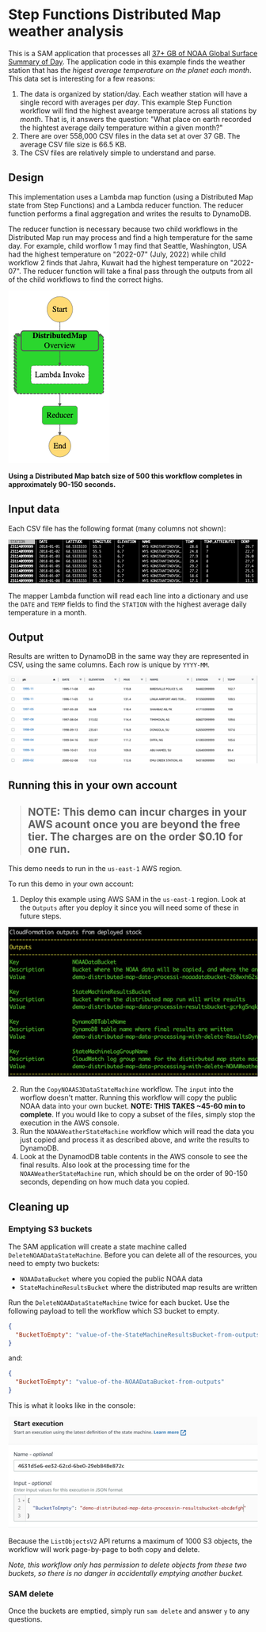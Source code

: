# Step Functions Distributed Map weather analysis

This is a SAM application that processes all
[37+ GB of NOAA Global Surface Summary of Day](https://registry.opendata.aws/noaa-gsod/). The
application code in this example finds the weather station that has _the higest average temperature
on the planet each month_. This data set is interesting for a few reasons:

1. The data is organized by station/day. Each weather station will have a single record with
   averages per _day_. This example Step Function workflow will find the highest avearge temperature
   across all stations by _month_. That is, it answers the question: "What place on earth recorded
   the hightest average daily temperature within a given month?"
2. There are over 558,000 CSV files in the data set at over 37 GB. The average CSV file size is 66.5
   KB.
3. The CSV files are relatively simple to understand and parse.

## Design

This implementation uses a Lambda map function (using a Distributed Map state from Step Functions)
and a Lambda reducer function. The reducer function performs a final aggregation and writes the
results to DynamoDB.

The reducer function is necessary because two child workflows in the Distributed Map run may process
and find a high temperature for the same day. For example, child worflow 1 may find that Seattle,
Washington, USA had the highest temperature on "2022-07" (July, 2022) while child workflow 2 finds
that Jahra, Kuwait had the highest temperature on "2022-07". The reducer function will take a final
pass through the outputs from all of the child workflows to find the correct highs.

![](dmap-state-machine.png)

**Using a Distributed Map batch size of 500 this workflow completes in approximately 90-150 seconds.**

## Input data

Each CSV file has the following format (many columns not shown):

![](noaa-gsod-pds-data.png)

The mapper Lambda function will read each line into a dictionary and use the `DATE` and `TEMP`
fields to find the `STATION` with the highest average daily temperature in a month.

## Output

Results are written to DynamoDB in the same way they are represented in CSV, using the same columns.
Each row is unique by `YYYY-MM`.

![](weather-station-output-in-ddb.png)

## Running this in your own account

> ## NOTE: This demo can incur charges in your AWS acount once you are beyond the free tier. The charges are on the order $0.10 for one run.

This demo needs to run in the `us-east-1` AWS region.

To run this demo in your own account:

1. Deploy this example using AWS SAM in the `us-east-1` region. Look at the `Outputs` after you
   deploy it since you will need some of these in future steps.

![](sam-outputs.png)

2. Run the `CopyNOAAS3DataStateMachine` workflow. The `input` into the worflow doesn't matter.
   Running this workflow will copy the public NOAA data into your own bucket.
   **NOTE: THIS TAKES ~45-60 min to complete**. If you would like to copy a subset of the files, simply
   stop the execution in the AWS console.
3. Run the `NOAAWeatherStateMachine` workflow which will read the data you just copied and process
   it as described above, and write the results to DynamoDB.
4. Look at the DynamodDB table contents in the AWS console to see the final results. Also look at
   the processing time for the `NOAAWeatherStateMachine` run, which should be on the order of 90-150
   seconds, depending on how much data you copied.

## Cleaning up

### Emptying S3 buckets

The SAM application will create a state machine called `DeleteNOAADataStateMachine`. Before you can
delete all of the resources, you need to empty two buckets:

- `NOAADataBucket` where you copied the public NOAA data
- `StateMachineResultsBucket` where the distributed map results are written

Run the `DeleteNOAADataStateMachine` twice for each bucket. Use the following payload to tell the
workflow which S3 bucket to empty.

```json
{
  "BucketToEmpty": "value-of-the-StateMachineResultsBucket-from-outputs"
}
```

and:

```json
{
  "BucketToEmpty": "value-of-the-NOAADataBucket-from-outputs"
}
```

This is what it looks like in the console:

![Input to empty a bucket using the DeleteNOAADataStateMachine workflow](empty-buckets-workflow.png)

Because the `ListObjectsV2` API returns a maximum of 1000 S3 objects, the workflow will work
page-by-page to both copy and delete.

_Note, this workflow only has permission to delete objects from these two buckets, so there is no
danger in accidentally emptying another bucket._

### SAM delete

Once the buckets are emptied, simply run `sam delete` and answer `y` to any questions.
